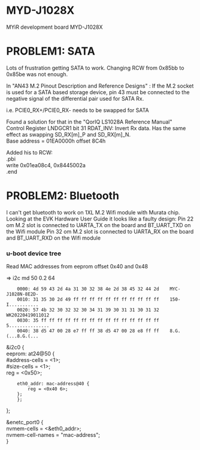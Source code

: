 # MYD-J1028X
MYiR development board MYD-J1028X

# PROBLEM1: SATA
Lots of frustration getting SATA to work. 
Changing RCW from 0x85bb to 0x85be was not enough.

In "AN43 M.2 Pinout Description and Reference Designs" :
If the M.2 socket is used for a SATA based storage device, pin 43 must be connected
to the negative signal of the differential pair used for SATA Rx.  

i.e. PCIE0_RX+/PCIE0_RX- needs to be swapped for SATA  

Found a solution for that in the "QorIQ LS1028A Reference Manual"  
Control Register LNDGCR1 bit 31 RDAT_INV: Invert Rx data. Has the same effect as swapping SD_RX[m]_P and SD_RX[m]_N.  
Base address = 01EA0000h offset 8C4h   

Added his to RCW:  
.pbi   
write 0x01ea08c4, 0x8445002a  
.end  

# PROBLEM2: Bluetooth
I can't get bluetooth to work on 1XL M.2 Wifi module with Murata chip.  
Looking at the EVK Hardware User Guide it looks like a faulty design:
Pin 22 om M.2 slot is connected to UARTA_TX on the board and BT_UART_TXD on the Wifi module 
Pin 32 om M.2 slot is connected to UARTA_RX on the board and BT_UART_RXD on the Wifi module 




### u-boot device tree
Read MAC addresses from eeprom offset 0x40 and 0x48

=> i2c md 50 0.2  64   

        0000: 4d 59 43 2d 4a 31 30 32 38 4e 2d 38 45 32 44 2d    MYC-J1028N-8E2D-  
        0010: 31 35 30 2d 49 ff ff ff ff ff ff ff ff ff ff ff    150-I........... 
        0020: 57 4b 32 30 32 32 30 34 31 39 30 31 31 30 31 32    WK20220419011012
        0030: 35 ff ff ff ff ff ff ff ff ff ff ff ff ff ff ff    5...............
        0040: 38 d5 47 00 28 e7 ff ff 38 d5 47 00 28 e8 ff ff    8.G.(...8.G.(...

&i2c0 {  
  eeprom: at24@50 {  
    #address-cells = <1>;  
    #size-cells = <1>;  
    reg = <0x50>;  
  
		eth0_addr: mac-address@40 {  
		    reg = <0x40 6>;  
		};  
        };  
};

&enetc_port0 {  
	nvmem-cells = <&eth0_addr>;  
	nvmem-cell-names = "mac-address";  
} 